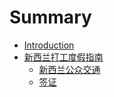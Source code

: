 # Summary

* [Introduction](README.md)
* [新西兰打工度假指南](whv_guide.md)
   * [新西兰公众交通](public_transport.md)
   * [签证](working_holiday_visa.md)

